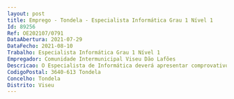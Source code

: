 ```yaml
--- 
layout: post
title: Emprego - Tondela - Especialista Informática Grau 1 Nível 1
Id: 89256
Ref: OE202107/0791
DataAbertura: 2021-07-29
DataFecho: 2021-08-10
Trabalho: Especialista Informática Grau 1 Nível 1
Empregador: Comunidade Intermunicipal Viseu Dão Lafões
Descricao: O Especialista de Informática deverá apresentar comprovativo de ter a experiência mínima de 3 anos na área da informática, de forma que fique evidenciado e comprovado que tem competências técnicas para o desenvolvimento das funções.A experiência profissional do Especialista de Informática deverá permitir que este seja capaz, nomeadamente, de exercer com autonomia e responsabilidade as funções que lhe forem atribuídas no contexto da Unidade de Modernização da Administração Local   Núcleo de informática e das tecnologias de  Informação e Comunicação, que compreende nomeadamente as seguintes tarefas  Assegurar o bom funcionamento das Tecnologias de Informação e Comunicação (TIC) da organização, orientando a sua ação para a satisfação dos utilizadores através da entrega dos serviços dentro dos níveis pré estabelecidos Garantir o pleno funcionamento dos Sistemas de Informação (SI) que suportam a atividade da organização, compreendendo tarefas como  administração de base de dados, administração de sistemas operativos (desktop, servidores e virtualização) Efetuar a gestão e administração dos sistemas e ferramentas de comunicação e de colaboração ao dispor dos serviços e dos utilizadores da organização, designadamente das soluções de correio eletrónico, colaboração e de videoconferência  Realizar a manutenção regular dos equipamentos TIC da organização, seguindo o plano de manutenção dos equipamentos, dos programas, das redes de computadores e dos sistemas operacionais  Executar o suporte técnico necessário para garantir o bom funcionamento dos equipamentos, com substituição, configuração e instalação de módulos, partes e componentes  Apoiar os utilizadores finais na operação dos equipamentos e no diagnóstico e resolução dos respetivos problemas  Zelar pelo cumprimento da política de segurança da informação da organização, desencadeando e acompanhando os procedimentos regulares de salvaguarda da informação, nomeadamente cópias de segurança, de proteção da integridade e de recuperação de informação, assegurando se da sua preservação Cumprir as regras de segurança (física e lógica) e de privacidade da informação que se encontra à sua guarda, e pela manutenção do equipamento e dos suportes de informação  Elaborar, atualizar e manter o inventário e a documentação técnica necessária para a operação e manutenção da rede de computadores e de telecomunicações da organização  Colaborar e acompanhar os acordos e processos de aquisição e manutenção de licenças de software  Promover uma gestão eficiente dos processos e projetos informáticos e tecnológicos desenvolvidos pela organização, acompanhando a sua implementação, potenciando, sempre que possível, a cooperação e articulação entre serviços, maximizando o aumento da eficiência e da qualidade dos serviços prestados, alinhando os com os normativos nacionais de qualificação do serviço público e de uma administração pública eficiente e de qualidade, reduzindo custos públicos de contexto e promovendo o uso intensivo das tecnologias de informação e comunicação  Executar quaisquer outros trabalhos que lhe sejam cometidos no âmbito da sua especialidade.
CodigoPostal: 3640-613 Tondela
Concelho: Tondela
Distrito: Viseu
--- 
```

